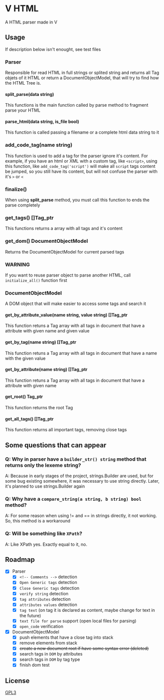 # V HTML

A HTML parser made in V

## Usage

If description below isn't enought, see test files

### Parser

Responsible for read HTML in full strings or splited string and returns all Tag objets of it HTML or return a DocumentObjectModel, that will try to find how the HTML Tree is.

#### split_parse(data string)
This functions is the main function called by parse method to fragment parse your HTML

#### parse_html(data string, is_file bool)
This function is called passing a filename or a complete html data string to it

### add_code_tag(name string)
This function is used to add a tag for the parser ignore it's content. For example, if you have an html or XML with a custom tag, like `<script>`, using this function, like `add_code_tag('script')` will make all `script` tags content be jumped, so you still have its content, but will not confuse the parser with it's `>` or `<`

### finalize()
When using **split_parse** method, you must call this function to ends the parse completely

### get_tags() []Tag_ptr
This functions returns a array with all tags and it's content

### get_dom() DocumentObjectModel
Returns the DocumentObjectModel for current parsed tags

### WARNING
If you want to reuse parser object to parse another HTML, call `initialize_all()` function first

### DocumentObjectModel

A DOM object that will make easier to access some tags and search it

#### get_by_attribute_value(name string, value string) []Tag_ptr
This function retuns a Tag array with all tags in document that have a attribute with given name and given value

#### get_by_tag(name string) []Tag_ptr
This function retuns a Tag array with all tags in document that have a name with the given value

#### get_by_attribute(name string) []Tag_ptr
This function retuns a Tag array with all tags in document that have a attribute with given name

#### get_root() Tag_ptr
This function returns the root Tag

#### get_all_tags() []Tag_ptr
This function returns all important tags, removing close tags

## Some questions that can appear

### Q: Why in parser have a `builder_str() string` method that returns only the lexeme string?
    
A: Because in early stages of the project, strings.Builder are used, but for some bug existing somewhere, it was necessary to use string directly. Later, it's planned to use strings.Builder again

### Q: Why have a `compare_string(a string, b string) bool` method?

A: For some reason when using != and == in strings directly, it not working. So, this method is a workaround

### Q: Will be something like `XPath`?

A: Like XPath yes. Exactly equal to it, no.

## Roadmap
- [x] Parser
  - [x] `<!-- Comments -->` detection
  - [x] `Open Generic tags` detection
  - [x] `Close Generic tags` detection
  - [x] `verify string` detection
  - [x] `tag attributes` detection
  - [x] `attributes values` detection
  - [x] `tag text` (on tag it is declared as content, maybe change for text in the future)
  - [x] `text file for parse` support (open local files for parsing)
  - [x] `open_code` verification
- [x] DocumentObjectModel
  - [x] push elements that have a close tag into stack
  - [x] remove elements from stack
  - [x] ~~create a new document root if have some syntax error (deleted)~~
  - [x] search tags in `DOM` by attributes
  - [x] search tags in `DOM` by tag type
  - [x] finish dom test

## License
[GPL3](LICENSE)
